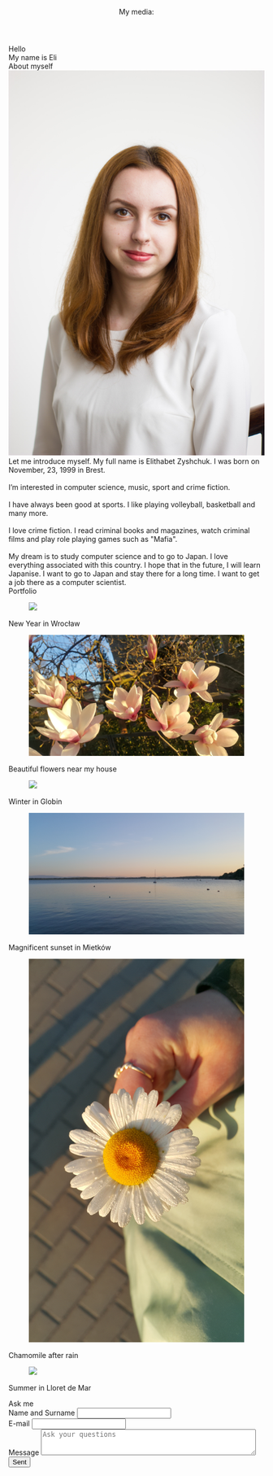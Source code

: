 <html lang="pl">
  <head> 
    <meta charset="utf-8">
    <meta name="viewport" content="width=device-width, initial-scale=1, , shrink-to-fit=no">
    <link rel="stylesheet" href="stylew.css" type="text/css"/>
    <link rel="stylesheet" href="bootstrap.min.css"/>
   <link rel="stylesheet" href="https://cdnjs.cloudflare.com/ajax/libs/font-awesome/4.7.0/css/font-awesome.min.css">
    <link href="https://fonts.googleapis.com/css?family=Pacifico|Satisfy&display=swap" rel="stylesheet">
           <script type="text/javascript" src="clock.js"></script>
    <script type="text/javascript" src="data.js"></script>
</head>

<body  onload="obliczanie(); obliczanie2();">
  <div class="container">
<Header class="row">
  <div class="col-4">
    <div id="data">
      <script type="text/javascript"></script>
      </div>
  </div>
  <div class="col-4">
    <div id="clock"> 
  <script type="text/javascript"></script>
</div>
 </div>
  <div class="col-4">
    <p class="media">My media:</p> 
    <a href="https://www.instagram.com/elithabetz/" class="fa fa-instagram" target="_blank" ></a>
    <a href="https://www.facebook.com/elithabet.zyshchuk" class="fa fa-facebook" target="_blank" ></a>
    <a href="https://twitter.com/" class="fa fa-twitter" target="_blank" ></a>
    <a href="https://www.pinterest.com/" class="fa fa-pinterest" target="_blank" ></a>
  </div>
</Header>
<div class="pic">Hello <br> My name is Eli </div>

<div class="me">About myself</div>
<aside > <img id="cv" class="img-fluid" src="CV.jpg"  /> </aside>
<main >Let me introduce myself. My full name is Elithabet Zyshchuk. I was born on November, 23, 1999 in Brest.<br><br>
   I’m interested in computer science, music, sport and crime fiction.<br><br>
   I have always been good at sports. I like playing volleyball, basketball and many more. <br><br>
  I love crime fiction. I read criminal books and magazines, watch criminal films and play role playing games such as "Mafia". <br><br>
  My dream is to study computer science and to go to Japan. I love everything associated with this country. I hope that in the future, I will learn Japanise. I want to go to Japan and stay there for a long time. I want to get a job there as a computer scientist. </main>

<div class="portfolio">Portfolio</div>
<div class="port">
<div class="row">
 <div class="col-sm-6 col-xl-4"> 
  <figure>
    <img src="port1.jpg" class="img-fluid"/>
  </figure>   
  <p>New Year in Wrocław</p>  
 </div>
 <div class="col-sm-6 col-xl-4"> 
    <figure>
        <img src="port2.jpg" class="img-fluid" />
    </figure>   
    <p>Beautiful flowers near my house</p>  
 </div>
 <div class="col-sm-6 col-xl-4"> 
    <figure>
         <img src="port3.jpg" class="img-fluid"/>
    </figure> 
    <p>Winter in Globin</p>    
 </div>
 <div class="col-sm-6 col-xl-4"> 
    <figure>
         <img src="port4.jpg" class="img-fluid"/>
    </figure>    
    <p>Magnificent sunset in Mietków</p> 
 </div>                
 <div class="col-sm-6 col-xl-4"> 
    <figure>
        <img src="port5.jpg" class="img-fluid"/>
    </figure>     
    <p>Chamomile after rain</p>
 </div>
 <div class="col-sm-6 col-xl-4"> 
    <figure>
        <img src="port6.jpg" class="img-fluid"/>
    </figure>   
    <p>Summer in Lloret de Mar</p>  
 </div>
 

 </div>
 </div>

<div class="ankieta">Ask me<br> </div>

<div class="ank">
<div class="row">
  <form action="Wizetowka.html" method="POST">
    <div class="col-6">
    <label>Name and Surname</label> 
 <input name="nazwisko" id="nazwisko">
</div>
<div class="col-6">
 <label>E-mail</label>
 <input name="email" type="email" id="email">
</div>
<div class="col-6">
 <label>Message</label>
 <textarea name="wiadomosc" placeholder="Ask your questions" cols="50" rows="3"></textarea>
</div>
<div class="col-6">
 <input type="submit" name="wyslij" id="submit" value="Sent">  
</div>
 </form>
</div>
</div>

</div>
<script src="https://code.jquery.com/jquery-3.3.1.slim.min.js" integrity="sha384-q8i/X+965DzO0rT7abK41JStQIAqVgRVzpbzo5smXKp4YfRvH+8abtTE1Pi6jizo" crossorigin="anonymous"></script>
<script src="https://cdnjs.cloudflare.com/ajax/libs/popper.js/1.14.7/umd/popper.min.js" integrity="sha384-UO2eT0CpHqdSJQ6hJty5KVphtPhzWj9WO1clHTMGa3JDZwrnQq4sF86dIHNDz0W1" crossorigin="anonymous"></script>
<script src="bootstrap.min.js"></script>
</body>


</html>

